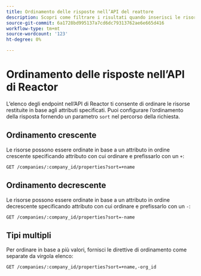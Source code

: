```yaml
---
title: Ordinamento delle risposte nell’API del reattore
description: Scopri come filtrare i risultati quando inserisci le risorse nell’API di Reactor.
source-git-commit: 6a1728bd995137a7cd6dc79313762ae6e665d416
workflow-type: tm+mt
source-wordcount: '123'
ht-degree: 0%

---
```


# Ordinamento delle risposte nell’API di Reactor

L’elenco degli endpoint nell’API di Reactor ti consente di ordinare le risorse restituite in base agli attributi specificati. Puoi configurare l’ordinamento della risposta fornendo un parametro `sort` nel percorso della richiesta.

## Ordinamento crescente

Le risorse possono essere ordinate in base a un attributo in ordine crescente specificando
attributo con cui ordinare e prefissarlo con un `+`:

`GET /companies/:company_id/properties?sort=+name`

## Ordinamento decrescente

Le risorse possono essere ordinate in base a un attributo in ordine decrescente specificando
attributo con cui ordinare e prefissarlo con un `-`:

`GET /companies/:company_id/properties?sort=-name`

## Tipi multipli

Per ordinare in base a più valori, fornisci le direttive di ordinamento come separate da virgola
elenco:

`GET /companies/:company_id/properties?sort=+name,-org_id`
